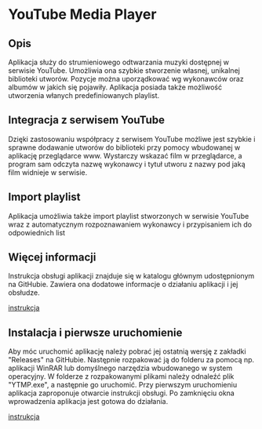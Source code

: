 # YouTube Media Player


## Opis
Aplikacja służy do strumieniowego odtwarzania muzyki dostępnej w serwisie YouTube. Umożliwia ona szybkie stworzenie własnej, unikalnej biblioteki utworów. Pozycje można uporządkować wg wykonawców oraz albumów w jakich się pojawiły. Aplikacja posiada także możliwość utworzenia włanych predefiniowanych playlist.

## Integracja z serwisem YouTube
Dzięki zastosowaniu współpracy z serwisem YouTube możliwe jest szybkie i sprawne dodawanie utworów do biblioteki przy pomocy wbudowanej w aplikację przeglądarce www. Wystarczy wskazać film w przeglądarce, a program sam odczyta nazwę wykonawcy i tytuł utworu z nazwy pod jaką film widnieje w serwisie.

## Import playlist
Aplikacja umożliwia także import playlist stworzonych w serwisie YouTube wraz z automatycznym rozpoznawaniem wykonawcy i przypisaniem ich do odpowiednich list

## Więcej informacji
Instrukcja obsługi aplikacji znajduje się w katalogu głównym udostępnionym na GitHubie. Zawiera ona dodatowe informacje o działaniu aplikacji i jej obsłudze.

[instrukcja](https://github.com/adan2013/YTMP/blob/master/instrukcja.pdf)

## Instalacja i pierwsze uruchomienie
Aby móc uruchomić aplikację należy pobrać jej ostatnią wersję z zakładki "Releases" na GitHubie. Następnie rozpakować ją do folderu za pomocą np. aplikacji WinRAR lub domyślnego narzędzia wbudowanego w system operacyjny. W folderze z rozpakowanymi plikami należy odnaleźć plik "YTMP.exe", a następnie go uruchomić. Przy pierwszym uruchomieniu aplikacja zaproponuje otwarcie instrukcji obsługi. Po zamknięciu okna wprowadzenia aplikacja jest gotowa do działania.

[instrukcja](https://github.com/adan2013/YTMP/releases)